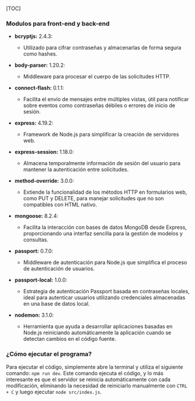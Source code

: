 [TOC]

### Modulos para front-end y back-end

- **bcryptjs:** 2.4.3:
  - Utilizado para cifrar contraseñas y almacenarlas de forma segura como hashes.
  
- **body-parser:** 1.20.2:
  - Middleware para procesar el cuerpo de las solicitudes HTTP.
  
- **connect-flash:** 0.1.1:
  - Facilita el envío de mensajes entre múltiples vistas, útil para notificar sobre eventos como contraseñas débiles o errores de inicio de sesión.
  
- **express:** 4.19.2:
  - Framework de Node.js para simplificar la creación de servidores web.
  
- **express-session:** 1.18.0:
  - Almacena temporalmente información de sesión del usuario para mantener la autenticación entre solicitudes.
  
- **method-override:** 3.0.0:
  - Extiende la funcionalidad de los métodos HTTP en formularios web, como PUT y DELETE, para manejar solicitudes que no son compatibles con HTML nativo.
  
- **mongoose:** 8.2.4:
  - Facilita la interacción con bases de datos MongoDB desde Express, proporcionando una interfaz sencilla para la gestión de modelos y consultas.
  
- **passport:** 0.7.0:
  - Middleware de autenticación para Node.js que simplifica el proceso de autenticación de usuarios.
  
- **passport-local:** 1.0.0:
  - Estrategia de autenticación Passport basada en contraseñas locales, ideal para autenticar usuarios utilizando credenciales almacenadas en una base de datos local.
  
- **nodemon:** 3.1.0:
  - Herramienta que ayuda a desarrollar aplicaciones basadas en Node.js reiniciando automáticamente la aplicación cuando se detectan cambios en el código fuente.

### ¿Cómo ejecutar el programa?

Para ejecutar el código, simplemente abre la terminal y utiliza el siguiente comando: `npm run dev`. Este comando ejecuta el código, y lo más interesante es que el servidor se reinicia automáticamente con cada modificación, eliminando la necesidad de reiniciarlo manualmente con `CTRL + C` y luego ejecutar `node src/index.js`.

